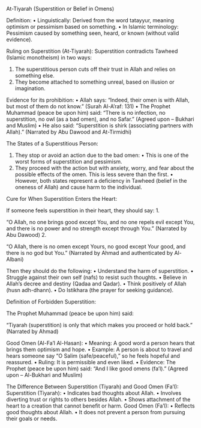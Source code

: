 At-Tiyarah (Superstition or Belief in Omens)

Definition:
 • Linguistically: Derived from the word tatayyur, meaning optimism or pessimism based on something.
 • In Islamic terminology: Pessimism caused by something seen, heard, or known (without valid evidence).

Ruling on Superstition (At-Tiyarah):
Superstition contradicts Tawheed (Islamic monotheism) in two ways:
 1. The superstitious person cuts off their trust in Allah and relies on something else.
 2. They become attached to something unreal, based on illusion or imagination.

Evidence for its prohibition:
 • Allah says:
“Indeed, their omen is with Allah, but most of them do not know.”
(Surah Al-A’raf: 131)
 • The Prophet Muhammad (peace be upon him) said:
“There is no infection, no superstition, no owl (as a bad omen), and no Safar.”
(Agreed upon – Bukhari and Muslim)
 • He also said:
“Superstition is shirk (associating partners with Allah).”
(Narrated by Abu Dawood and At-Tirmidhi)

The States of a Superstitious Person:
 1. They stop or avoid an action due to the bad omen:
 • This is one of the worst forms of superstition and pessimism.
 2. They proceed with the action but with anxiety, worry, and fear about the possible effects of the omen. This is less severe than the first.
 • However, both states represent a deficiency in Tawheed (belief in the oneness of Allah) and cause harm to the individual.

Cure for When Superstition Enters the Heart:

If someone feels superstition in their heart, they should say:
 1. 

“O Allah, no one brings good except You, and no one repels evil except You, and there is no power and no strength except through You.”
(Narrated by Abu Dawood)
 2. 

“O Allah, there is no omen except Yours, no good except Your good, and there is no god but You.”
(Narrated by Ahmad and authenticated by Al-Albani)

Then they should do the following:
 • Understand the harm of superstition.
 • Struggle against their own self (nafs) to resist such thoughts.
 • Believe in Allah’s decree and destiny (Qadaa and Qadar).
 • Think positively of Allah (husn adh-dhann).
 • Do Istikhara (the prayer for seeking guidance).

Definition of Forbidden Superstition:

The Prophet Muhammad (peace be upon him) said:

“Tiyarah (superstition) is only that which makes you proceed or hold back.”
(Narrated by Ahmad)

Good Omen (Al-Fa’l Al-Hasan):
 • Meaning:
A good word a person hears that brings them optimism and hope.
 • Example:
A person is about to travel and hears someone say “O Salim (safe/peaceful),” so he feels hopeful and reassured.
 • Ruling:
It is permissible and even liked.
 • Evidence:
The Prophet (peace be upon him) said:
“And I like good omens (fa’l).”
(Agreed upon – Al-Bukhari and Muslim)

The Difference Between Superstition (Tiyarah) and Good Omen (Fa’l):
Superstition (Tiyarah):
 • Indicates bad thoughts about Allah.
 • Involves diverting trust or rights to others besides Allah.
 • Shows attachment of the heart to a creation that cannot benefit or harm.
Good Omen (Fa’l):
 • Reflects good thoughts about Allah.
 • It does not prevent a person from pursuing their goals or needs.